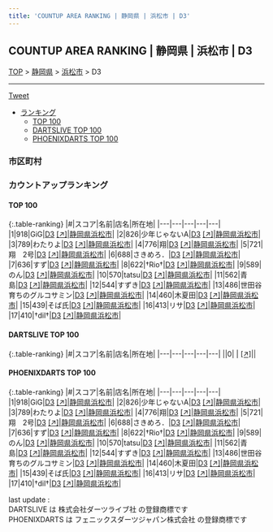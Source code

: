 ```yaml
---
title: 'COUNTUP AREA RANKING | 静岡県 | 浜松市 | D3'
---
```

## COUNTUP AREA RANKING | 静岡県 | 浜松市 | D3

[TOP](/darts/rank/) > [静岡県](/darts/rank/静岡県/) > [浜松市](/darts/rank/静岡県/浜松市/) > D3

___

<a href="https://twitter.com/share?ref_src=twsrc%5Etfw" data-text="COUNTUP AREA RANKING | 静岡県浜松市D3" class="twitter-share-button" data-hashtags="DARTSLIVE,PHOENIXDARTS,darts,ダーツ" data-show-count="false">Tweet</a>

* [ランキング](#カウントアップランキング)
    * [TOP 100](#top-100)
    * [DARTSLIVE TOP 100](#dartslive-top-100)
    * [PHOENIXDARTS TOP 100](#phoenixdarts-top-100)

### 市区町村

<ul>

</ul>

### カウントアップランキング

#### TOP 100



{:.table-ranking}
|#|スコア|名前|店名|所在地|
|---|---|---|---|---|
|1|918|<span class="rank-name-pd">GiG</span>|<a href="/darts/rank/shops/80331.html">D3</a> <a href="https://vs.phoenixdarts.com/jp/shop/shopDetailInfo/s_80331?s_seq=80331">[↗]</a>|<a href="/darts/rank/静岡県/浜松市">静岡県浜松市</a>|
|2|826|<span class="rank-name-pd">少年じゃないA</span>|<a href="/darts/rank/shops/80331.html">D3</a> <a href="https://vs.phoenixdarts.com/jp/shop/shopDetailInfo/s_80331?s_seq=80331">[↗]</a>|<a href="/darts/rank/静岡県/浜松市">静岡県浜松市</a>|
|3|789|<span class="rank-name-pd">わたりよ</span>|<a href="/darts/rank/shops/80331.html">D3</a> <a href="https://vs.phoenixdarts.com/jp/shop/shopDetailInfo/s_80331?s_seq=80331">[↗]</a>|<a href="/darts/rank/静岡県/浜松市">静岡県浜松市</a>|
|4|776|<span class="rank-name-pd">翔</span>|<a href="/darts/rank/shops/80331.html">D3</a> <a href="https://vs.phoenixdarts.com/jp/shop/shopDetailInfo/s_80331?s_seq=80331">[↗]</a>|<a href="/darts/rank/静岡県/浜松市">静岡県浜松市</a>|
|5|721|<span class="rank-name-pd">翔　2号</span>|<a href="/darts/rank/shops/80331.html">D3</a> <a href="https://vs.phoenixdarts.com/jp/shop/shopDetailInfo/s_80331?s_seq=80331">[↗]</a>|<a href="/darts/rank/静岡県/浜松市">静岡県浜松市</a>|
|6|688|<span class="rank-name-pd">さきめろ．</span>|<a href="/darts/rank/shops/80331.html">D3</a> <a href="https://vs.phoenixdarts.com/jp/shop/shopDetailInfo/s_80331?s_seq=80331">[↗]</a>|<a href="/darts/rank/静岡県/浜松市">静岡県浜松市</a>|
|7|636|<span class="rank-name-pd">すず</span>|<a href="/darts/rank/shops/80331.html">D3</a> <a href="https://vs.phoenixdarts.com/jp/shop/shopDetailInfo/s_80331?s_seq=80331">[↗]</a>|<a href="/darts/rank/静岡県/浜松市">静岡県浜松市</a>|
|8|622|<span class="rank-name-pd">†Rio†</span>|<a href="/darts/rank/shops/80331.html">D3</a> <a href="https://vs.phoenixdarts.com/jp/shop/shopDetailInfo/s_80331?s_seq=80331">[↗]</a>|<a href="/darts/rank/静岡県/浜松市">静岡県浜松市</a>|
|9|589|<span class="rank-name-pd">のん</span>|<a href="/darts/rank/shops/80331.html">D3</a> <a href="https://vs.phoenixdarts.com/jp/shop/shopDetailInfo/s_80331?s_seq=80331">[↗]</a>|<a href="/darts/rank/静岡県/浜松市">静岡県浜松市</a>|
|10|570|<span class="rank-name-pd">tatsu</span>|<a href="/darts/rank/shops/80331.html">D3</a> <a href="https://vs.phoenixdarts.com/jp/shop/shopDetailInfo/s_80331?s_seq=80331">[↗]</a>|<a href="/darts/rank/静岡県/浜松市">静岡県浜松市</a>|
|11|562|<span class="rank-name-pd">青島</span>|<a href="/darts/rank/shops/80331.html">D3</a> <a href="https://vs.phoenixdarts.com/jp/shop/shopDetailInfo/s_80331?s_seq=80331">[↗]</a>|<a href="/darts/rank/静岡県/浜松市">静岡県浜松市</a>|
|12|544|<span class="rank-name-pd">すずき</span>|<a href="/darts/rank/shops/80331.html">D3</a> <a href="https://vs.phoenixdarts.com/jp/shop/shopDetailInfo/s_80331?s_seq=80331">[↗]</a>|<a href="/darts/rank/静岡県/浜松市">静岡県浜松市</a>|
|13|486|<span class="rank-name-pd">世田谷育ちのグルコサミン</span>|<a href="/darts/rank/shops/80331.html">D3</a> <a href="https://vs.phoenixdarts.com/jp/shop/shopDetailInfo/s_80331?s_seq=80331">[↗]</a>|<a href="/darts/rank/静岡県/浜松市">静岡県浜松市</a>|
|14|460|<span class="rank-name-pd">木夏田</span>|<a href="/darts/rank/shops/80331.html">D3</a> <a href="https://vs.phoenixdarts.com/jp/shop/shopDetailInfo/s_80331?s_seq=80331">[↗]</a>|<a href="/darts/rank/静岡県/浜松市">静岡県浜松市</a>|
|15|439|<span class="rank-name-pd">そば氏</span>|<a href="/darts/rank/shops/80331.html">D3</a> <a href="https://vs.phoenixdarts.com/jp/shop/shopDetailInfo/s_80331?s_seq=80331">[↗]</a>|<a href="/darts/rank/静岡県/浜松市">静岡県浜松市</a>|
|16|413|<span class="rank-name-pd">リサ</span>|<a href="/darts/rank/shops/80331.html">D3</a> <a href="https://vs.phoenixdarts.com/jp/shop/shopDetailInfo/s_80331?s_seq=80331">[↗]</a>|<a href="/darts/rank/静岡県/浜松市">静岡県浜松市</a>|
|17|410|<span class="rank-name-pd">†dil†</span>|<a href="/darts/rank/shops/80331.html">D3</a> <a href="https://vs.phoenixdarts.com/jp/shop/shopDetailInfo/s_80331?s_seq=80331">[↗]</a>|<a href="/darts/rank/静岡県/浜松市">静岡県浜松市</a>|


#### DARTSLIVE TOP 100



{:.table-ranking}
|#|スコア|名前|店名|所在地|
|---|---|---|---|---|
||0|<span class="rank-name-dl"> </span>|<a href="/darts/rank/shops/.html"></a> <a href="">[↗]</a>|<a href="/darts/rank//"></a>|


#### PHOENIXDARTS TOP 100



{:.table-ranking}
|#|スコア|名前|店名|所在地|
|---|---|---|---|---|
|1|918|<span class="rank-name-pd">GiG</span>|<a href="/darts/rank/shops/80331.html">D3</a> <a href="https://vs.phoenixdarts.com/jp/shop/shopDetailInfo/s_80331?s_seq=80331">[↗]</a>|<a href="/darts/rank/静岡県/浜松市">静岡県浜松市</a>|
|2|826|<span class="rank-name-pd">少年じゃないA</span>|<a href="/darts/rank/shops/80331.html">D3</a> <a href="https://vs.phoenixdarts.com/jp/shop/shopDetailInfo/s_80331?s_seq=80331">[↗]</a>|<a href="/darts/rank/静岡県/浜松市">静岡県浜松市</a>|
|3|789|<span class="rank-name-pd">わたりよ</span>|<a href="/darts/rank/shops/80331.html">D3</a> <a href="https://vs.phoenixdarts.com/jp/shop/shopDetailInfo/s_80331?s_seq=80331">[↗]</a>|<a href="/darts/rank/静岡県/浜松市">静岡県浜松市</a>|
|4|776|<span class="rank-name-pd">翔</span>|<a href="/darts/rank/shops/80331.html">D3</a> <a href="https://vs.phoenixdarts.com/jp/shop/shopDetailInfo/s_80331?s_seq=80331">[↗]</a>|<a href="/darts/rank/静岡県/浜松市">静岡県浜松市</a>|
|5|721|<span class="rank-name-pd">翔　2号</span>|<a href="/darts/rank/shops/80331.html">D3</a> <a href="https://vs.phoenixdarts.com/jp/shop/shopDetailInfo/s_80331?s_seq=80331">[↗]</a>|<a href="/darts/rank/静岡県/浜松市">静岡県浜松市</a>|
|6|688|<span class="rank-name-pd">さきめろ．</span>|<a href="/darts/rank/shops/80331.html">D3</a> <a href="https://vs.phoenixdarts.com/jp/shop/shopDetailInfo/s_80331?s_seq=80331">[↗]</a>|<a href="/darts/rank/静岡県/浜松市">静岡県浜松市</a>|
|7|636|<span class="rank-name-pd">すず</span>|<a href="/darts/rank/shops/80331.html">D3</a> <a href="https://vs.phoenixdarts.com/jp/shop/shopDetailInfo/s_80331?s_seq=80331">[↗]</a>|<a href="/darts/rank/静岡県/浜松市">静岡県浜松市</a>|
|8|622|<span class="rank-name-pd">†Rio†</span>|<a href="/darts/rank/shops/80331.html">D3</a> <a href="https://vs.phoenixdarts.com/jp/shop/shopDetailInfo/s_80331?s_seq=80331">[↗]</a>|<a href="/darts/rank/静岡県/浜松市">静岡県浜松市</a>|
|9|589|<span class="rank-name-pd">のん</span>|<a href="/darts/rank/shops/80331.html">D3</a> <a href="https://vs.phoenixdarts.com/jp/shop/shopDetailInfo/s_80331?s_seq=80331">[↗]</a>|<a href="/darts/rank/静岡県/浜松市">静岡県浜松市</a>|
|10|570|<span class="rank-name-pd">tatsu</span>|<a href="/darts/rank/shops/80331.html">D3</a> <a href="https://vs.phoenixdarts.com/jp/shop/shopDetailInfo/s_80331?s_seq=80331">[↗]</a>|<a href="/darts/rank/静岡県/浜松市">静岡県浜松市</a>|
|11|562|<span class="rank-name-pd">青島</span>|<a href="/darts/rank/shops/80331.html">D3</a> <a href="https://vs.phoenixdarts.com/jp/shop/shopDetailInfo/s_80331?s_seq=80331">[↗]</a>|<a href="/darts/rank/静岡県/浜松市">静岡県浜松市</a>|
|12|544|<span class="rank-name-pd">すずき</span>|<a href="/darts/rank/shops/80331.html">D3</a> <a href="https://vs.phoenixdarts.com/jp/shop/shopDetailInfo/s_80331?s_seq=80331">[↗]</a>|<a href="/darts/rank/静岡県/浜松市">静岡県浜松市</a>|
|13|486|<span class="rank-name-pd">世田谷育ちのグルコサミン</span>|<a href="/darts/rank/shops/80331.html">D3</a> <a href="https://vs.phoenixdarts.com/jp/shop/shopDetailInfo/s_80331?s_seq=80331">[↗]</a>|<a href="/darts/rank/静岡県/浜松市">静岡県浜松市</a>|
|14|460|<span class="rank-name-pd">木夏田</span>|<a href="/darts/rank/shops/80331.html">D3</a> <a href="https://vs.phoenixdarts.com/jp/shop/shopDetailInfo/s_80331?s_seq=80331">[↗]</a>|<a href="/darts/rank/静岡県/浜松市">静岡県浜松市</a>|
|15|439|<span class="rank-name-pd">そば氏</span>|<a href="/darts/rank/shops/80331.html">D3</a> <a href="https://vs.phoenixdarts.com/jp/shop/shopDetailInfo/s_80331?s_seq=80331">[↗]</a>|<a href="/darts/rank/静岡県/浜松市">静岡県浜松市</a>|
|16|413|<span class="rank-name-pd">リサ</span>|<a href="/darts/rank/shops/80331.html">D3</a> <a href="https://vs.phoenixdarts.com/jp/shop/shopDetailInfo/s_80331?s_seq=80331">[↗]</a>|<a href="/darts/rank/静岡県/浜松市">静岡県浜松市</a>|
|17|410|<span class="rank-name-pd">†dil†</span>|<a href="/darts/rank/shops/80331.html">D3</a> <a href="https://vs.phoenixdarts.com/jp/shop/shopDetailInfo/s_80331?s_seq=80331">[↗]</a>|<a href="/darts/rank/静岡県/浜松市">静岡県浜松市</a>|


<div class="footer border-top border-gray-light mt-5 pt-3 text-right text-gray">
    last update : <span style="font-weight: italic" id="foot_last_modified"></span><br />
    DARTSLIVE は 株式会社ダーツライブ社 の登録商標です<br />
    PHOENIXDARTS は フェニックスダーツジャパン株式会社 の登録商標です<br />
</div>

<script src="https://cdnjs.cloudflare.com/ajax/libs/jquery.tablesorter/2.31.3/js/jquery.tablesorter.min.js" integrity="sha512-qzgd5cYSZcosqpzpn7zF2ZId8f/8CHmFKZ8j7mU4OUXTNRd5g+ZHBPsgKEwoqxCtdQvExE5LprwwPAgoicguNg==" crossorigin="anonymous" referrerpolicy="no-referrer"></script>
<link rel="stylesheet" href="https://cdnjs.cloudflare.com/ajax/libs/jquery.tablesorter/2.31.3/css/theme.default.min.css" integrity="sha512-wghhOJkjQX0Lh3NSWvNKeZ0ZpNn+SPVXX1Qyc9OCaogADktxrBiBdKGDoqVUOyhStvMBmJQ8ZdMHiR3wuEq8+w==" crossorigin="anonymous" referrerpolicy="no-referrer" />
<script>
$(function() {
    $(".table-ranking").tablesorter({sortList:[[0, 0]]});
    $("#foot_last_modified").text(formatDate(new Date(document.lastModified), 'yyyy-MM-dd HH:mm:ss'));
});
</script>

<script async src="https://platform.twitter.com/widgets.js" charset="utf-8"></script>